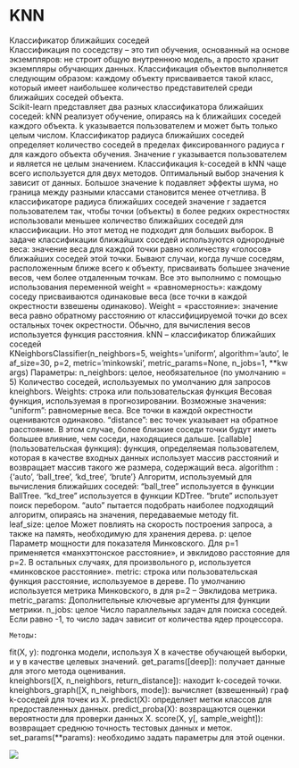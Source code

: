 # KNN
Классификатор ближайших соседей
<br>Классификация по соседству – это тип обучения, основанный на основе экземпляров: не строит общую внутреннюю модель, а просто хранит экземпляры обучающих данных. Классификация объектов выполняется следующим образом: каждому объекту присваивается такой класс, который имеет наибольшее количество представителей среди ближайших соседей объекта. 
<br>Scikit-learn представляет два разных классификатора ближайших соседей: kNN реализует обучение, опираясь на k ближайших соседей каждого объекта. k указывается пользователем и может быть только целым числом. Классификатор радиуса ближайших соседей определяет количество соседей в пределах фиксированного радиуса r для каждого объекта обучения. Значение r указывается пользователем и является не целым значением.
	Классификация k-соседей в kNN чаще всего используется для двух методов. Оптимальный выбор значения k зависит от данных. Большое значение k подавляет эффекты шума, но граница между разными классами становится менее отчетлива. В классификаторе радиуса ближайших соседей значение r задается пользователем так, чтобы точки (объекты) в более редких окрестностях использовали меньшее количество ближайших соседей для классификации. Но этот метод не подходит для больших выборок. 
	В задаче классификации ближайших соседей используются однородные веса: значение веса для каждой точки равно количеству «голосов» ближайших соседей этой точки. Бывают случаи, когда лучше соседям, расположенным ближе всего к объекту, присваивать большее значение весов, чем более отдаленным точкам. Все это выполнимо с помощью использования переменной weight = «равномерность»: каждому соседу присваиваются одинаковые веса (все точки в каждой окрестности взвешены одинаково).
	Weight = «расстояние»: значение веса равно обратному расстоянию от классифицируемой точки до всех остальных точек окрестности. Обычно, для вычисления весов используется функция расстояния.
kNN – классификатор ближайших соседей
	KNeighborsClassifier(n_neighbors=5, weights=’uniform’, algorithm=’auto’, leaf_size=30, p=2, metric=’minkowski’, metric_params=None, n_jobs=1, **kwargs)
Параметры:
n_neighbors: целое, необязательное (по умолчанию = 5)
	Количество соседей, используемых по умолчанию для запросов kneighbors.
Weights: строка или пользовательская функция
	Весовая функция, используемая в прогнозировании. Возможные значения:
“uniform”: равномерные веса. Все точки в каждой окрестности оцениваются одинаково.
“distance”: вес точек указывает на обратное расстояние. В этом случае, более близкие соседи точки будут иметь большее влияние, чем соседи, находящиеся дальше.
[callable] (пользовательская функция): функция, определяемая пользователем, которая в качестве входных данных использует массив расстояний и возвращает массив такого же размера, содержащий веса.
algorithm : {‘auto’, ‘ball_tree’, ‘kd_tree’, ‘brute’}
Алгоритм, используемый для вычисления ближайших соседей:
“ball_tree” используется в функции BallTree.
“kd_tree” используется в функции KDTree.
“brute” использует поиск перебором.
“auto” пытается подобрать наиболее подходящий алгоритм, опираясь на значения, передаваемые методу fit.
leaf_size: целое
	Может повлиять на скорость построения запроса, а также на память, необходимую для хранения дерева.
p: целое
	Параметр мощности для показателя Минковского. Для р=1 применяется «манхэттонское расстояние», и эвклидово расстояние для р=2. В остальных случаях, для произвольного р, используется «минковское расстояние».
metric: строка или пользовательская функция
	расстояние, используемое в дереве. По умолчанию используется метрика Минковского, в для р=2 – Эвклидова метрика.
metric_params: 
	Дополнительные ключевые аргументы для функции метрики.
n_jobs: целое
	Число параллельных задач для поиска соседей. Если равно -1, то число задач зависит от количества ядер процессора.
	
	Методы:
fit(X, y): подгонка модели, используя Х в качестве обучающей выборки, и у в качестве целевых значений.
get_params([deep]): получает данные для этого метода оценивания.
kneighbors([X, n_neighbors, return_distance]):  находит k-соседей точки.
kneighbors_graph([X, n_neighbors, mode]): вычисляет (взвешенный) граф k-соседей для точек из Х.
predict(X): определяет метки классов для предоставленных данных.
predict_proba(X): возвращаются оценки вероятности для проверки данных Х.
score(X, y[, sample_weight]): возвращает среднюю точность тестовых данных и меток.
set_params(**params): необходимо задать параметры для этой оценки.

![](https://raw.githubusercontent.com/Kursaitova/KNN/master/PIC.png)

